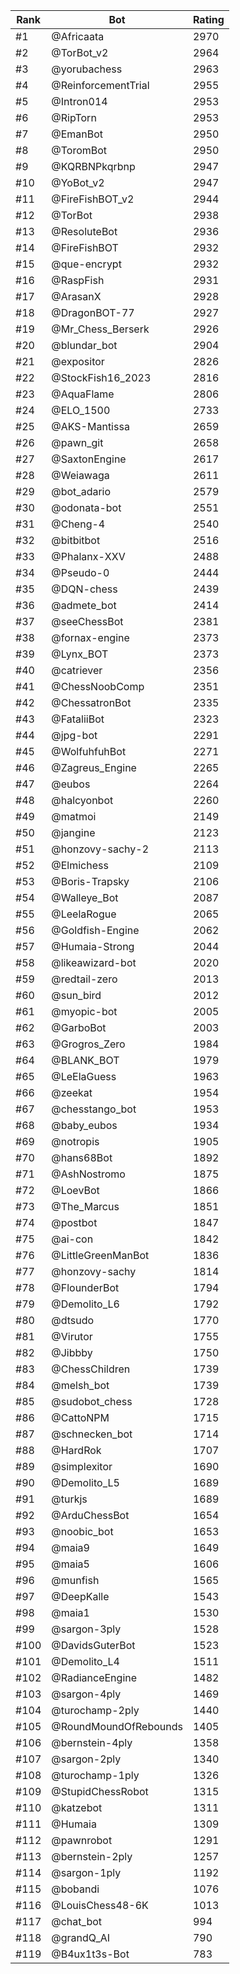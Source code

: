 Rank|Bot|Rating
---|---|---
#1|@Africaata|2970
#2|@TorBot_v2|2964
#3|@yorubachess|2963
#4|@ReinforcementTrial|2955
#5|@Intron014|2953
#6|@RipTorn|2953
#7|@EmanBot|2950
#8|@ToromBot|2950
#9|@KQRBNPkqrbnp|2947
#10|@YoBot_v2|2947
#11|@FireFishBOT_v2|2944
#12|@TorBot|2938
#13|@ResoluteBot|2936
#14|@FireFishBOT|2932
#15|@que-encrypt|2932
#16|@RaspFish|2931
#17|@ArasanX|2928
#18|@DragonBOT-77|2927
#19|@Mr_Chess_Berserk|2926
#20|@blundar_bot|2904
#21|@expositor|2826
#22|@StockFish16_2023|2816
#23|@AquaFlame|2806
#24|@ELO_1500|2733
#25|@AKS-Mantissa|2659
#26|@pawn_git|2658
#27|@SaxtonEngine|2617
#28|@Weiawaga|2611
#29|@bot_adario|2579
#30|@odonata-bot|2551
#31|@Cheng-4|2540
#32|@bitbitbot|2516
#33|@Phalanx-XXV|2488
#34|@Pseudo-0|2444
#35|@DQN-chess|2439
#36|@admete_bot|2414
#37|@seeChessBot|2381
#38|@fornax-engine|2373
#39|@Lynx_BOT|2373
#40|@catriever|2356
#41|@ChessNoobComp|2351
#42|@ChessatronBot|2335
#43|@FataliiBot|2323
#44|@jpg-bot|2291
#45|@WolfuhfuhBot|2271
#46|@Zagreus_Engine|2265
#47|@eubos|2264
#48|@halcyonbot|2260
#49|@matmoi|2149
#50|@jangine|2123
#51|@honzovy-sachy-2|2113
#52|@Elmichess|2109
#53|@Boris-Trapsky|2106
#54|@Walleye_Bot|2087
#55|@LeelaRogue|2065
#56|@Goldfish-Engine|2062
#57|@Humaia-Strong|2044
#58|@likeawizard-bot|2020
#59|@redtail-zero|2013
#60|@sun_bird|2012
#61|@myopic-bot|2005
#62|@GarboBot|2003
#63|@Grogros_Zero|1984
#64|@BLANK_BOT|1979
#65|@LeElaGuess|1963
#66|@zeekat|1954
#67|@chesstango_bot|1953
#68|@baby_eubos|1934
#69|@notropis|1905
#70|@hans68Bot|1892
#71|@AshNostromo|1875
#72|@LoevBot|1866
#73|@The_Marcus|1851
#74|@postbot|1847
#75|@ai-con|1842
#76|@LittleGreenManBot|1836
#77|@honzovy-sachy|1814
#78|@FlounderBot|1794
#79|@Demolito_L6|1792
#80|@dtsudo|1770
#81|@Virutor|1755
#82|@Jibbby|1750
#83|@ChessChildren|1739
#84|@melsh_bot|1739
#85|@sudobot_chess|1728
#86|@CattoNPM|1715
#87|@schnecken_bot|1714
#88|@HardRok|1707
#89|@simplexitor|1690
#90|@Demolito_L5|1689
#91|@turkjs|1689
#92|@ArduChessBot|1654
#93|@noobic_bot|1653
#94|@maia9|1649
#95|@maia5|1606
#96|@munfish|1565
#97|@DeepKalle|1543
#98|@maia1|1530
#99|@sargon-3ply|1528
#100|@DavidsGuterBot|1523
#101|@Demolito_L4|1511
#102|@RadianceEngine|1482
#103|@sargon-4ply|1469
#104|@turochamp-2ply|1440
#105|@RoundMoundOfRebounds|1405
#106|@bernstein-4ply|1358
#107|@sargon-2ply|1340
#108|@turochamp-1ply|1326
#109|@StupidChessRobot|1315
#110|@katzebot|1311
#111|@Humaia|1309
#112|@pawnrobot|1291
#113|@bernstein-2ply|1257
#114|@sargon-1ply|1192
#115|@bobandi|1076
#116|@LouisChess48-6K|1013
#117|@chat_bot|994
#118|@grandQ_AI|790
#119|@B4ux1t3s-Bot|783
